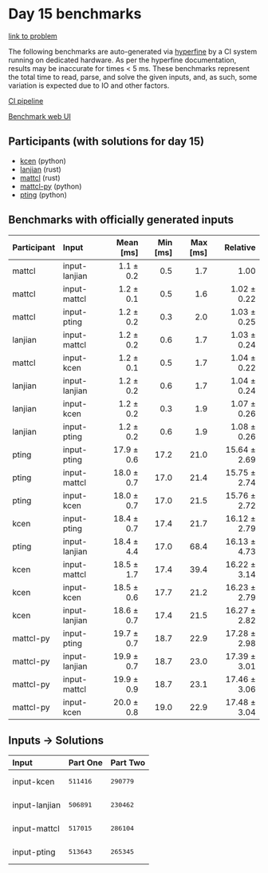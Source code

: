 # Day 15 benchmarks

[link to problem](https://adventofcode.com/2023/day/15)

The following benchmarks are auto-generated via
[hyperfine](https://github.com/sharkdp/hyperfine) by a CI system running on
dedicated hardware. As per the hyperfine documentation, results may be
inaccurate for times < 5 ms. These benchmarks represent the total time to read,
parse, and solve the given inputs, and, as such, some variation is expected due
to IO and other factors.

[CI pipeline](http://ci.papercode.net:8080/teams/main/pipelines/aoc2023)

[Benchmark web UI](https://aoc.ancalagon.black)


## Participants (with solutions for day 15)

- [kcen](https://github.com/kcen/aoc2023) (python)
- [lanjian](https://github.com/lanjian/aoc-2023) (rust)
- [mattcl](https://github.com/mattcl/aoc2023) (rust)
- [mattcl-py](https://github.com/mattcl/aoc2023-py) (python)
- [pting](https://github.com/pting/aoc2023) (python)


## Benchmarks with officially generated inputs

| Participant | Input | Mean [ms] | Min [ms] | Max [ms] | Relative |
|:---|:---|---:|---:|---:|---:|
| mattcl | input-lanjian | 1.1 ± 0.2 | 0.5 | 1.7 | 1.00 |
| mattcl | input-mattcl | 1.2 ± 0.1 | 0.5 | 1.6 | 1.02 ± 0.22 |
| mattcl | input-pting | 1.2 ± 0.2 | 0.3 | 2.0 | 1.03 ± 0.25 |
| lanjian | input-mattcl | 1.2 ± 0.2 | 0.6 | 1.7 | 1.03 ± 0.24 |
| mattcl | input-kcen | 1.2 ± 0.1 | 0.5 | 1.7 | 1.04 ± 0.22 |
| lanjian | input-lanjian | 1.2 ± 0.2 | 0.6 | 1.7 | 1.04 ± 0.24 |
| lanjian | input-kcen | 1.2 ± 0.2 | 0.3 | 1.9 | 1.07 ± 0.26 |
| lanjian | input-pting | 1.2 ± 0.2 | 0.6 | 1.9 | 1.08 ± 0.26 |
| pting | input-pting | 17.9 ± 0.6 | 17.2 | 21.0 | 15.64 ± 2.69 |
| pting | input-mattcl | 18.0 ± 0.7 | 17.0 | 21.4 | 15.75 ± 2.74 |
| pting | input-kcen | 18.0 ± 0.7 | 17.0 | 21.5 | 15.76 ± 2.72 |
| kcen | input-pting | 18.4 ± 0.7 | 17.4 | 21.7 | 16.12 ± 2.79 |
| pting | input-lanjian | 18.4 ± 4.4 | 17.0 | 68.4 | 16.13 ± 4.73 |
| kcen | input-mattcl | 18.5 ± 1.7 | 17.4 | 39.4 | 16.22 ± 3.14 |
| kcen | input-kcen | 18.5 ± 0.6 | 17.7 | 21.2 | 16.23 ± 2.79 |
| kcen | input-lanjian | 18.6 ± 0.7 | 17.4 | 21.5 | 16.27 ± 2.82 |
| mattcl-py | input-pting | 19.7 ± 0.7 | 18.7 | 22.9 | 17.28 ± 2.98 |
| mattcl-py | input-lanjian | 19.9 ± 0.7 | 18.7 | 23.0 | 17.39 ± 3.01 |
| mattcl-py | input-mattcl | 19.9 ± 0.9 | 18.7 | 23.1 | 17.46 ± 3.06 |
| mattcl-py | input-kcen | 20.0 ± 0.8 | 19.0 | 22.9 | 17.48 ± 3.04 |


## Inputs -> Solutions

| Input | Part One | Part Two |
|:---|:---|:---|
|input-kcen|<pre>511416</pre>|<pre>290779</pre>|
|input-lanjian|<pre>506891</pre>|<pre>230462</pre>|
|input-mattcl|<pre>517015</pre>|<pre>286104</pre>|
|input-pting|<pre>513643</pre>|<pre>265345</pre>|